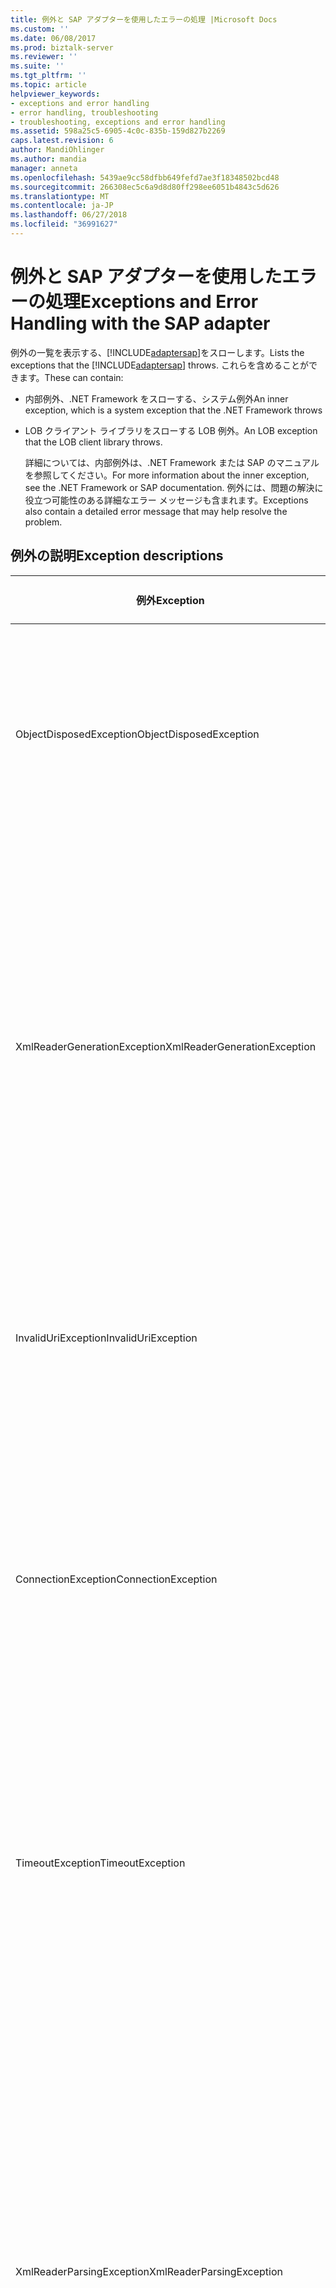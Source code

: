 ```yaml
---
title: 例外と SAP アダプターを使用したエラーの処理 |Microsoft Docs
ms.custom: ''
ms.date: 06/08/2017
ms.prod: biztalk-server
ms.reviewer: ''
ms.suite: ''
ms.tgt_pltfrm: ''
ms.topic: article
helpviewer_keywords:
- exceptions and error handling
- error handling, troubleshooting
- troubleshooting, exceptions and error handling
ms.assetid: 598a25c5-6905-4c0c-835b-159d827b2269
caps.latest.revision: 6
author: MandiOhlinger
ms.author: mandia
manager: anneta
ms.openlocfilehash: 5439ae9cc58dfbb649fefd7ae3f18348502bcd48
ms.sourcegitcommit: 266308ec5c6a9d8d80ff298ee6051b4843c5d626
ms.translationtype: MT
ms.contentlocale: ja-JP
ms.lasthandoff: 06/27/2018
ms.locfileid: "36991627"
---
```

# <a name="exceptions-and-error-handling-with-the-sap-adapter"></a><span data-ttu-id="f8a38-102">例外と SAP アダプターを使用したエラーの処理</span><span class="sxs-lookup"><span data-stu-id="f8a38-102">Exceptions and Error Handling with the SAP adapter</span></span>
<span data-ttu-id="f8a38-103">例外の一覧を表示する、[!INCLUDE[adaptersap](../../includes/adaptersap-md.md)]をスローします。</span><span class="sxs-lookup"><span data-stu-id="f8a38-103">Lists the exceptions that the [!INCLUDE[adaptersap](../../includes/adaptersap-md.md)] throws.</span></span> <span data-ttu-id="f8a38-104">これらを含めることができます。</span><span class="sxs-lookup"><span data-stu-id="f8a38-104">These can contain:</span></span>  

- <span data-ttu-id="f8a38-105">内部例外、.NET Framework をスローする、システム例外</span><span class="sxs-lookup"><span data-stu-id="f8a38-105">An inner exception, which is a system exception that the .NET Framework throws</span></span>  

- <span data-ttu-id="f8a38-106">LOB クライアント ライブラリをスローする LOB 例外。</span><span class="sxs-lookup"><span data-stu-id="f8a38-106">An LOB exception that the LOB client library throws.</span></span>  

  <span data-ttu-id="f8a38-107">詳細については、内部例外は、.NET Framework または SAP のマニュアルを参照してください。</span><span class="sxs-lookup"><span data-stu-id="f8a38-107">For more information about the inner exception, see the .NET Framework or SAP documentation.</span></span> <span data-ttu-id="f8a38-108">例外には、問題の解決に役立つ可能性のある詳細なエラー メッセージも含まれます。</span><span class="sxs-lookup"><span data-stu-id="f8a38-108">Exceptions also contain a detailed error message that may help resolve the problem.</span></span>  

## <a name="exception-descriptions"></a><span data-ttu-id="f8a38-109">例外の説明</span><span class="sxs-lookup"><span data-stu-id="f8a38-109">Exception descriptions</span></span>  

|<span data-ttu-id="f8a38-110">例外</span><span class="sxs-lookup"><span data-stu-id="f8a38-110">Exception</span></span>|<span data-ttu-id="f8a38-111">考えられる原因の説明</span><span class="sxs-lookup"><span data-stu-id="f8a38-111">Possible Cause/Description</span></span>|  
|---------------|---------------------------------|  
|<span data-ttu-id="f8a38-112">ObjectDisposedException</span><span class="sxs-lookup"><span data-stu-id="f8a38-112">ObjectDisposedException</span></span>|<span data-ttu-id="f8a38-113">アダプターは、アダプターのクライアントが破棄された後、応答 XMLReader にアクセスしようとするときに、この例外をスローします。</span><span class="sxs-lookup"><span data-stu-id="f8a38-113">The adapter throws this exception when the adapter client is trying to access the response XMLReader after it has been disposed.</span></span>|  
|<span data-ttu-id="f8a38-114">XmlReaderGenerationException</span><span class="sxs-lookup"><span data-stu-id="f8a38-114">XmlReaderGenerationException</span></span>|<span data-ttu-id="f8a38-115">アダプターは、出力メッセージから XmlReader を生成することができない場合、この例外をスローします。</span><span class="sxs-lookup"><span data-stu-id="f8a38-115">The adapter throws this exception when it is unable to generate an XmlReader from the output message.</span></span> <span data-ttu-id="f8a38-116">SAP システムから受信したデータのいくつかの問題が原因可能性もあります。</span><span class="sxs-lookup"><span data-stu-id="f8a38-116">This could also be due to some problems with the data received from the SAP system.</span></span> <span data-ttu-id="f8a38-117">内部例外と詳細については、エラー メッセージを探します。</span><span class="sxs-lookup"><span data-stu-id="f8a38-117">Look for the inner exception and the error message for more information.</span></span>|  
|<span data-ttu-id="f8a38-118">InvalidUriException</span><span class="sxs-lookup"><span data-stu-id="f8a38-118">InvalidUriException</span></span>|<span data-ttu-id="f8a38-119">接続 URI に接続文字列に必要なコンポーネントがあるない場合に、この例外がスローされます。</span><span class="sxs-lookup"><span data-stu-id="f8a38-119">This exception is thrown when the connection URI does not have the required components for the connection string.</span></span>|  
|<span data-ttu-id="f8a38-120">ConnectionException</span><span class="sxs-lookup"><span data-stu-id="f8a38-120">ConnectionException</span></span>|<span data-ttu-id="f8a38-121">SAP システムへの接続に問題がある場合、または、基になる接続が無効な SAP システムでエラーのため、またはネットワークの問題が原因になった場合、この例外がスローされます。</span><span class="sxs-lookup"><span data-stu-id="f8a38-121">This exception is thrown when there is a problem connecting to the SAP system or if an underlying connection becomes invalid, either due to an error on the SAP system or due to a network problem.</span></span>|  
|<span data-ttu-id="f8a38-122">TimeoutException</span><span class="sxs-lookup"><span data-stu-id="f8a38-122">TimeoutException</span></span>|<span data-ttu-id="f8a38-123">操作の指定したタイムアウトが過ぎているときは、この例外がスローされます。</span><span class="sxs-lookup"><span data-stu-id="f8a38-123">This exception is thrown when the timeout specified for an operation is lapsed.</span></span> <span data-ttu-id="f8a38-124">内部例外には、指定したタイムアウト時間は十分に理由の詳細が含まれています。</span><span class="sxs-lookup"><span data-stu-id="f8a38-124">The inner exception contains the specifics of why the specified timeout was not sufficient.</span></span>|  
|<span data-ttu-id="f8a38-125">XmlReaderParsingException</span><span class="sxs-lookup"><span data-stu-id="f8a38-125">XmlReaderParsingException</span></span>|<span data-ttu-id="f8a38-126">アダプターは、指定した型をサポートしていない場合、または値が正しくありませんが、型指定されている場合、この例外をスローします。</span><span class="sxs-lookup"><span data-stu-id="f8a38-126">The adapter throws this exception if it does not support the specified type, or if an incorrect value is specified for the type.</span></span> <span data-ttu-id="f8a38-127">また、入力 XML が正しくない可能性があります。</span><span class="sxs-lookup"><span data-stu-id="f8a38-127">Also, the input XML could be incorrect.</span></span> <span data-ttu-id="f8a38-128">間違った値には、テキストまたは数字の最大の最大量を超える場合が含まれています。</span><span class="sxs-lookup"><span data-stu-id="f8a38-128">An incorrect value includes cases where the maximum amount of text or maximum digits is exceeded.</span></span> <span data-ttu-id="f8a38-129">入力 XML は、操作名または名前空間が正しくない場合は、適切でない可能性があります。</span><span class="sxs-lookup"><span data-stu-id="f8a38-129">The input XML might be incorrect if the operation name or namespace is incorrect.</span></span>|  
|<span data-ttu-id="f8a38-130">RFCException (AdapterException から派生)</span><span class="sxs-lookup"><span data-stu-id="f8a38-130">RFCException (derived from AdapterException)</span></span>|<span data-ttu-id="f8a38-131">アダプターは、SAP システムから受信したエラーがある場合、この例外をスローします。</span><span class="sxs-lookup"><span data-stu-id="f8a38-131">The adapter throws this exception if there is an error received from the SAP system.</span></span> <span data-ttu-id="f8a38-132">SAP システムから受信した実際の例外は、内部例外です。</span><span class="sxs-lookup"><span data-stu-id="f8a38-132">The inner exception is the actual exception received from the SAP system.</span></span>|  
|<span data-ttu-id="f8a38-133">UnsupportedOperationException</span><span class="sxs-lookup"><span data-stu-id="f8a38-133">UnsupportedOperationException</span></span>|<span data-ttu-id="f8a38-134">アダプターは、アダプターのクライアントが無効なアクションを指定すると、この例外をスローします。</span><span class="sxs-lookup"><span data-stu-id="f8a38-134">The adapter throws this exception when the adapter client specifies an invalid action.</span></span>|  
|<span data-ttu-id="f8a38-135">MetadataException</span><span class="sxs-lookup"><span data-stu-id="f8a38-135">MetadataException</span></span>|<span data-ttu-id="f8a38-136">アダプターは、メタデータの取得、参照、または検索中にエラーがある場合、この例外をスローします。</span><span class="sxs-lookup"><span data-stu-id="f8a38-136">The adapter throws this exception if there is an error during metadata retrieval, browse, or search.</span></span>|  

## <a name="see-also"></a><span data-ttu-id="f8a38-137">参照</span><span class="sxs-lookup"><span data-stu-id="f8a38-137">See Also</span></span>  
[<span data-ttu-id="f8a38-138">SAP アダプターをトラブルシューティングします。</span><span class="sxs-lookup"><span data-stu-id="f8a38-138">Troubleshoot the SAP adapter</span></span>](../../adapters-and-accelerators/adapter-sap/troubleshoot-the-sap-adapter.md)